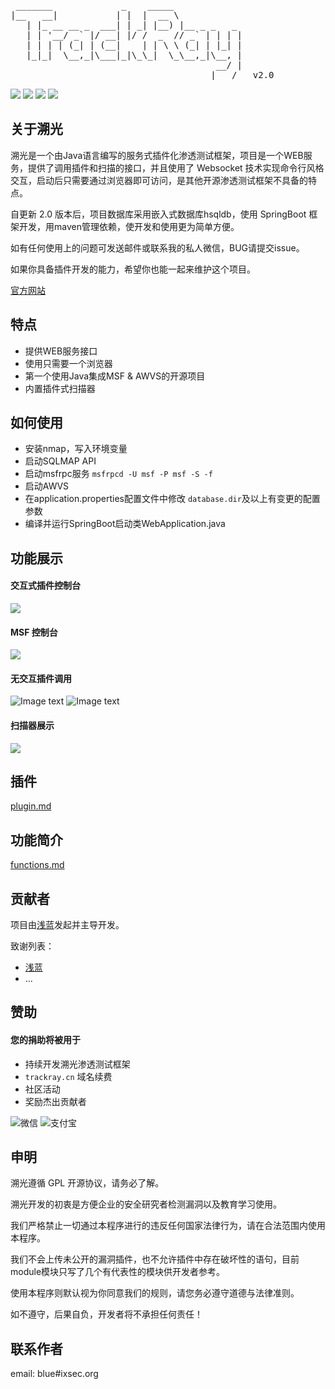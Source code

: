 
<pre>
 _______             _    _____             
|__   __|           | |  |  __ \            
   | |_ __ __ _  ___| | _| |__) |__ _ _   _ 
   | | '__/ _` |/ __| |/ /  _  // _` | | | |
   | | | | (_| | (__|    | | \ \ (_| | |_| |
   |_|_|  \__,_|\___|_|\_\_|  \_\__,_|\__, |
                                       __/ |
                                      |___/   v2.0
</pre>
![](https://img.shields.io/github/stars/iSafeBlue/Trackray.svg)
![](https://img.shields.io/github/forks/iSafeBlue/Trackray.svg)
![](https://img.shields.io/github/license/iSafeBlue/Trackray.svg)
![](https://img.shields.io/github/issues/iSafeBlue/Trackray.svg)

## 关于溯光

溯光是一个由Java语言编写的服务式插件化渗透测试框架，项目是一个WEB服务，提供了调用插件和扫描的接口，并且使用了 Websocket 技术实现命令行风格交互，启动后只需要通过浏览器即可访问，是其他开源渗透测试框架不具备的特点。

自更新 2.0 版本后，项目数据库采用嵌入式数据库hsqldb，使用 SpringBoot 框架开发，用maven管理依赖，使开发和使用更为简单方便。

如有任何使用上的问题可发送邮件或联系我的私人微信，BUG请提交issue。

如果你具备插件开发的能力，希望你也能一起来维护这个项目。

[官方网站](https://trackray.cn)

## 特点

- 提供WEB服务接口
- 使用只需要一个浏览器
- 第一个使用Java集成MSF & AWVS的开源项目
- 内置插件式扫描器

## 如何使用
* 安装nmap，写入环境变量
* 启动SQLMAP API
* 启动msfrpc服务 ```msfrpcd -U msf -P msf -S -f```
* 启动AWVS
* 在application.properties配置文件中修改 ```database.dir```及以上有变更的配置参数
* 编译并运行SpringBoot启动类WebApplication.java

## 功能展示

#### 交互式插件控制台
![](img/netcat.gif)

#### MSF 控制台
![](img/msf.gif)

#### 无交互插件调用
![Image text](img/5.png)
![Image text](img/2.gif)

#### 扫描器展示
![](img/6.gif)


## 插件

[plugin.md](plugin.md)


## 功能简介

[functions.md](functions.md)


## 贡献者
项目由[浅蓝](https://github.com/iSafeBlue)发起并主导开发。

致谢列表：
* [浅蓝](https://github.com/iSafeBlue)
* ...


## 赞助

#### 您的捐助将被用于

* 持续开发溯光渗透测试框架
* ```trackray.cn```  域名续费
* 社区活动
* 奖励杰出贡献者

![微信](img/wx.png) ![支付宝](img/ali.png)

## 申明

溯光遵循 GPL 开源协议，请务必了解。

溯光开发的初衷是方便企业的安全研究者检测漏洞以及教育学习使用。

我们严格禁止一切通过本程序进行的违反任何国家法律行为，请在合法范围内使用本程序。

我们不会上传未公开的漏洞插件，也不允许插件中存在破坏性的语句，目前module模块只写了几个有代表性的模块供开发者参考。

使用本程序则默认视为你同意我们的规则，请您务必遵守道德与法律准则。

如不遵守，后果自负，开发者将不承担任何责任！



## 联系作者

email: blue#ixsec.org
